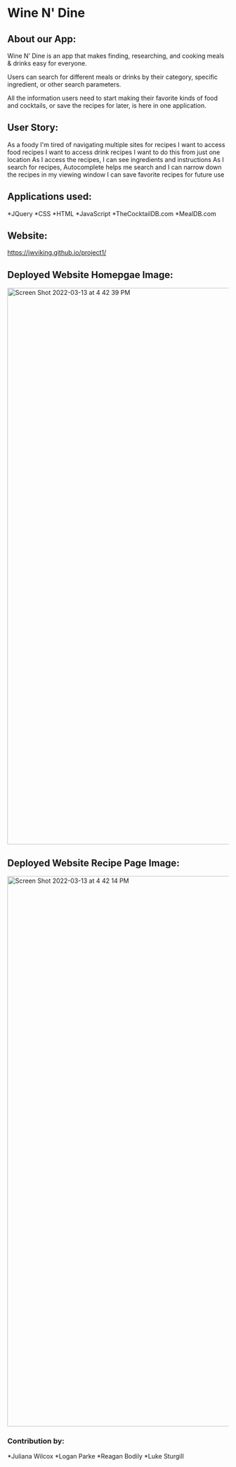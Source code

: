 # Wine N' Dine

## About our App:
Wine N’ Dine is an app that makes finding, researching, and cooking meals & drinks easy for everyone.  

Users can search for different meals or drinks by their category, specific ingredient, or other search parameters.

All the information users need to start making their favorite kinds of food and cocktails, or save the recipes for later,  is here in one application.

## User Story:
As a foody
I'm tired of navigating multiple sites for recipes
I want to access food recipes
I want to access drink recipes 
I want to do this from just one location
As I access the recipes,
I can see ingredients and instructions
As I search for recipes, 
Autocomplete helps me search and I can narrow down the recipes in my viewing window 
I can save favorite recipes for future use

## Applications used:
*JQuery
*CSS
*HTML
*JavaScript
*TheCocktailDB.com
*MealDB.com

## Website:
https://jwviking.github.io/project1/

## Deployed Website Homepgae Image:
<img width="1265" alt="Screen Shot 2022-03-13 at 4 42 39 PM" src="https://user-images.githubusercontent.com/97365590/158082327-6efa40b2-6fa7-4bce-a9cb-f908f22c43f7.png">

## Deployed Website Recipe Page Image:
<img width="1251" alt="Screen Shot 2022-03-13 at 4 42 14 PM" src="https://user-images.githubusercontent.com/97365590/158082337-760a481e-acb4-467d-b9a1-474031876ee9.png">


### Contribution by:
*Juliana Wilcox
*Logan Parke
*Reagan Bodily
*Luke Sturgill
